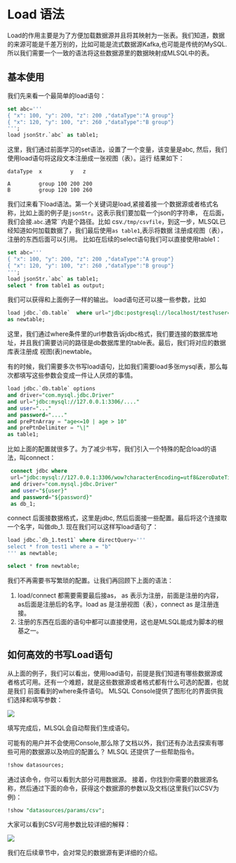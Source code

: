 # Load 语法

Load的作用主要是为了方便加载数据源并且将其映射为一张表。我们知道，数据的来源可能是千差万别的，比如可能是流式数据源Kafka,也可能是传统的MySQL. 
所以我们需要一个一致的语法将这些数据源里的数据映射成MLSQL中的表。

## 基本使用

我们先来看一个最简单的load语句：

```sql
set abc='''
{ "x": 100, "y": 200, "z": 200 ,"dataType":"A group"}
{ "x": 120, "y": 100, "z": 260 ,"dataType":"B group"}
''';
load jsonStr.`abc` as table1;
```

这里，我们通过前面学习的set语法，设置了一个变量，该变量是abc, 然后，我们使用load语句将这段文本注册成一张视图（表）。运行
结果如下：

```
dataType  x         y   z

A         group	100	200	200
B         group	120	100	260

```

我们过来看下load语法。第一个关键词是load,紧接着接一个数据源或者格式名称，比如上面的例子是`jsonStr`。这表示我们要加载一个json的字符串，
在后面，我们会接.`abc`.通常``内是个路径。比如 csv.`/tmp/csvfile`，到这一步，MLSQL已经知道如何加载数据了，我们最后使用`as table1`,表示将数据
注册成视图（表），注册的东西后面可以引用。 比如在后续的select语句我们可以直接使用table1：

```sql
set abc='''
{ "x": 100, "y": 200, "z": 200 ,"dataType":"A group"}
{ "x": 120, "y": 100, "z": 260 ,"dataType":"B group"}
''';
load jsonStr.`abc` as table1;
select * from table1 as output;
```

我们可以获得和上面例子一样的输出。 load语句还可以接一些参数，比如

```sql
load jdbc.`db.table`  where url="jdbc:postgresql://localhost/test?user=fred&password=secret" 
as newtable;
```

这里，我们通过where条件里的url参数告诉jdbc格式，我们要连接的数据库地址，并且我们需要访问的路径是db数据库里的table表。最后，我们将对应的数据库表注册成
视图(表)newtable。

有的时候，我们需要多次书写load语句，比如我们需要load多张mysql表，那么每次都填写这些参数会变成一件让人厌烦的事情。

```sql
load jdbc.`db.table` options
and driver="com.mysql.jdbc.Driver"
and url="jdbc:mysql://127.0.0.1:3306/...."
and user="..."
and password="...."
and prePtnArray = "age<=10 | age > 10"
and prePtnDelimiter = "\|"
as table1;
```

比如上面的配置就很多了。为了减少书写，我们引入一个特殊的配合load的语法，叫connect：


```sql
 connect jdbc where
 url="jdbc:mysql://127.0.0.1:3306/wow?characterEncoding=utf8&zeroDateTimeBehavior=convertToNull&tinyInt1isBit=false"
 and driver="com.mysql.jdbc.Driver"
 and user="${user}"
 and password="${password}"
 as db_1;
```

connect 后面接数据格式，这里是jdbc, 然后后面接一些配置。最后将这个连接取一个名字，叫做db_1. 现在我们可以这样写load语句了：

```sql
load jdbc.`db_1.test1` where directQuery='''
select * from test1 where a = "b"
''' as newtable;

select * from newtable;
```

我们不再需要书写繁琐的配置。让我们再回顾下上面的语法：

1. load/connect 都需要需要最后接as， as 表示为注册，前面是注册的内容，as后面是注册后的名字。load as 是注册视图（表），connect as 是注册连接。
2. 注册的东西在后面的语句中都可以直接使用，这也是MLSQL能成为脚本的根基之一。

## 如何高效的书写Load语句

从上面的例子，我们可以看出，使用load语句，前提是我们知道有哪些数据源或者格式可用。还有一个难题，就是这些数据源或者格式都有什么可选的配置，也就是我们
前面看到的where条件语句。 MLSQL Console提供了图形化的界面供我们选择和填写参数：

![](http://docs.mlsql.tech/upload_images/WX20190819-152205@2x.png)

填写完成后，MLSQL会自动帮我们生成语句。

可能有的用户并不会使用Console,那么除了文档以外，我们还有办法去探索有哪些可用的数据源以及响应的配置么？ MLSQL 还提供了一些帮助指令。

```sql
!show datasources;
```

通过该命令，你可以看到大部分可用数据源。 接着，你找到你需要的数据源名称，然后通过下面的命令，获得这个数据源的参数以及文档(这里我们以CSV为例)：

```sql
!show "datasources/params/csv";
```

大家可以看到CSV可用参数比较详细的解释：

![](http://docs.mlsql.tech/upload_images/WX20190819-152658@2x.png)

我们在后续章节中，会对常见的数据源有更详细的介绍。
